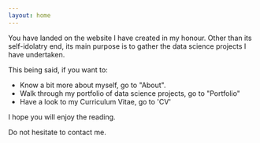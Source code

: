 ```yaml
---
layout: home
---
```


You have landed on the website I have created in my honour. Other than its self-idolatry end, its main purpose is to gather the data science projects I have undertaken.

This being said, if you want to:
* Know a bit more about myself, go to "About".
* Walk through my portfolio of data science projects, go to "Portfolio"
* Have a look to my Curriculum Vitae, go to 'CV'

I hope you will enjoy the reading.

Do not hesitate to contact me.
